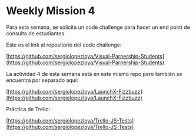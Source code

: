 # Weekly Mission 4

Para esta semana, se solicita un code challenge para hacer un end point de consulta de estudiantes.

Este es el link al repositorio del code challenge:

[https://github.com/sergiolopezloya/Visual-Parnership-Students](https://github.com/sergiolopezloya/Visual-Parnership-Students)

La actividad 4 de esta semana está en este mismo repo pero también se encuentra por separado aquí:

[https://github.com/sergiolopezloya/LaunchX-Fizzbuzz](https://github.com/sergiolopezloya/LaunchX-Fizzbuzz)

Práctica de Trello:

[https://github.com/sergiolopezloya/Trello-JS-Tests](https://github.com/sergiolopezloya/Trello-JS-Tests)
